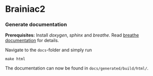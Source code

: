 # Brainiac2

### Generate documentation

**Prerequisites:** Install *doxygen*, *sphinx* and *breathe*.
Read [breathe documentation](https://breathe.readthedocs.io/en/latest/quickstart.html) for details.

Navigate to the ```docs```-folder and simply run

```shell
make html
```

The documentation can now be found in ```docs/generated/build/html/```.
